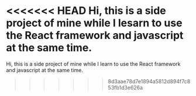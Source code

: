 <<<<<<< HEAD
Hi, this is a side project of mine while I lesarn to use the React framework and javascript at the same time. 
=======
Hi, this is a side project of mine while I learn to use the React framework and javascript at the same time. 
>>>>>>> 8d3aae78d7e1894a5812d894f7c853fb1d3e626a
